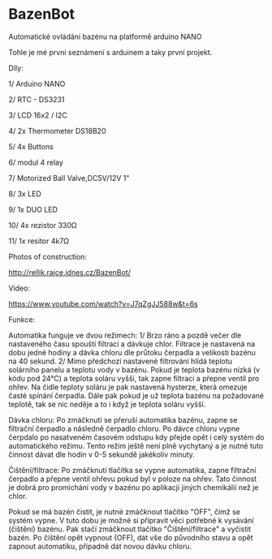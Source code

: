 # BazenBot
Automatické ovládání bazénu na platformě arduino NANO

Tohle je mé první seznámení s arduinem a taky první projekt.

Díly:

1/ Arduino NANO

2/ RTC - DS3231

3/ LCD 16x2 / I2C

4/ 2x Thermometer DS18B20

5/ 4x Buttons

6/ modul 4 relay

7/ Motorized Ball Valve,DC5V/12V 1"

8/ 3x LED

9/ 1x DUO LED

10/ 4x rezistor 330Ω

11/ 1x resitor 4k7Ω

Photos of construction: 

http://rellik.rajce.idnes.cz/BazenBot/

Video:

https://www.youtube.com/watch?v=J7qZgJJ588w&t=6s

Funkce:

Automatika funguje ve dvou režimech:
1/ Brzo ráno a pozdě večer dle nastaveného času spouští filtraci a dávkuje chlor. Filtrace je nastavená na dobu jedné hodiny a dávka chloru dle průtoku čerpadla a velikosti bazénu na 40 sekund.
2/ Mimo předchozí nastavené filtrování hlídá teplotu solárního panelu a teplotu vody v bazénu. Pokud je teplota bazénu nízká (v kódu pod 24°C) a teplota soláru vyšší, tak zapne filtraci a přepne ventil pro ohřev. Na čidle teploty soláru je pak nastavená hysterze, která omezuje časté spínání čerpadla. Dále pak pokud je už teplota bazénu na požadované teplotě, tak se nic neděje a to i když je teplota soláru vyšší.


Dávka chloru:
Po zmáčknutí se přeruší automatika bazénu, zapne se filtrační čerpadlo a následně čerpadlo chloru. Po dávce chloru vypne čerpdalo po nasatveném časovém odstupu kdy přejde opět i celý systém do automatického režimu. Tento režim ještě není plně vychytaný a je nutné tuto činnost dávat dle hodin v 0-5 sekundě jakékoliv minuty.


Čištění/filtrace:
Po zmáčknutí tlačítka se vypne automatika, zapne filtrační čerpadlo a přepne ventil ohřevu pokud byl v poloze na ohřev. Tato činnost je dobrá pro promíchání vody v bazénu po aplikacji jiných chemikálií než je chlor. 

Pokud se má bazén čistit, je nutné zmáčknout tlačítko "OFF", čímž se systém vypne. V tuto dobu je možné si připravit věci potřebné k vysávání (čištění) bazénu. Pak stačí zmáčknout tlačítko "Čištění/filtrace" a vyčistit bazén. Po čištění opět vypnout (OFF), dát vše do původního stavu a opět zapnout automatiku, případně dát novou dávku chloru.
